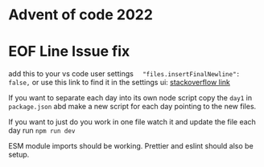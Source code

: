 # Advent of code 2022

# EOF Line Issue fix

add this to your vs code user settings `  "files.insertFinalNewline": false,`
or use this link to find it in the settings ui:
[stackoverflow link](https://stackoverflow.com/questions/44704968/visual-studio-code-insert-newline-at-the-end-of-files)

If you want to separate each day into its own node script copy the `day1` in `package.json` abd make a new script for each day pointing to the new files.

If you want to just do you work in one file watch it and update the file each day run `npm run dev`

ESM module imports should be working. Prettier and eslint should also be setup.
